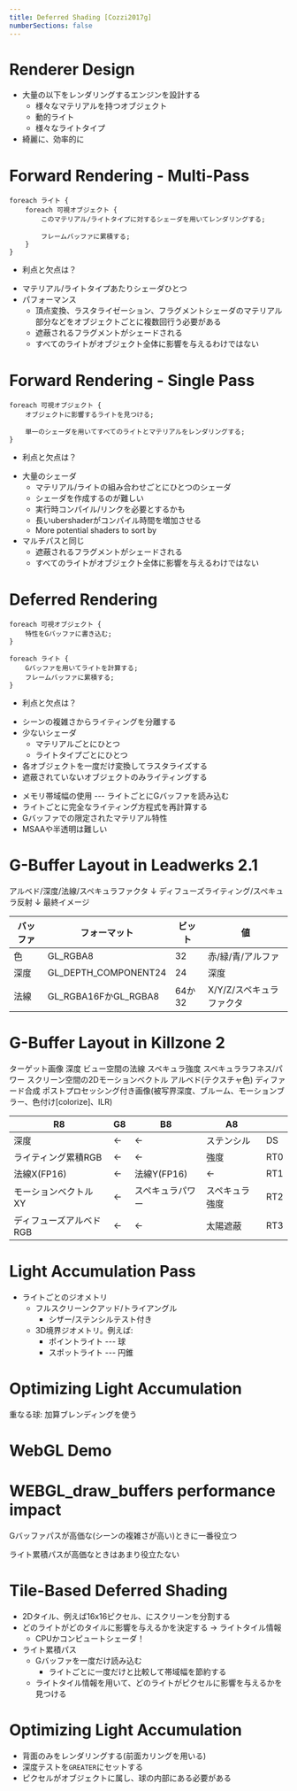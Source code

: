 ```yaml
---
title: Deferred Shading [Cozzi2017g]
numberSections: false
---
```

# Renderer Design

- 大量の以下をレンダリングするエンジンを設計する
    - 様々なマテリアルを持つオブジェクト
    - 動的ライト
    - 様々なライトタイプ
- 綺麗に、効率的に

# Forward Rendering - Multi-Pass

```pseudo
foreach ライト {
    foreach 可視オブジェクト {
        このマテリアル/ライトタイプに対するシェーダを用いてレンダリングする;

        フレームバッファに累積する;
    }
}
```

- 利点と欠点は？

<!-- p.4 -->

- マテリアル/ライトタイプあたりシェーダひとつ
- パフォーマンス
    - 頂点変換、ラスタライゼーション、フラグメントシェーダのマテリアル部分などをオブジェクトごとに複数回行う必要がある
    - 遮蔽されるフラグメントがシェードされる
    - すべてのライトがオブジェクト全体に影響を与えるわけではない

# Forward Rendering - Single Pass

```pseudo
foreach 可視オブジェクト {
    オブジェクトに影響するライトを見つける;

    単一のシェーダを用いてすべてのライトとマテリアルをレンダリングする;
}
```
- 利点と欠点は？

<!-- p.6 -->

- 大量のシェーダ
    - マテリアル/ライトの組み合わせごとにひとつのシェーダ
    - シェーダを作成するのが難しい
    - 実行時コンパイル/リンクを必要とするかも
    - 長いubershaderがコンパイル時間を増加させる
    - More potential shaders to sort by
- マルチパスと同じ
    - 遮蔽されるフラグメントがシェードされる
    - すべてのライトがオブジェクト全体に影響を与えるわけではない

# Deferred Rendering

```pseudo
foreach 可視オブジェクト {
    特性をGバッファに書き込む;
}

foreach ライト {
    Gバッファを用いてライトを計算する;
    フレームバッファに累積する;
}
```

- 利点と欠点は？

<!-- p.8 -->

- シーンの複雑さからライティングを分離する
- 少ないシェーダ
    - マテリアルごとにひとつ
    - ライトタイプごとにひとつ
- 各オブジェクトを一度だけ変換してラスタライズする
- 遮蔽されていないオブジェクトのみライティングする

<!-- p.9 -->

- メモリ帯域幅の使用 --- ライトごとにGバッファを読み込む
- ライトごとに完全なライティング方程式を再計算する
- Gバッファでの限定されたマテリアル特性
- MSAAや半透明は難しい

# G-Buffer Layout in Leadwerks 2.1

アルベド/深度/法線/スペキュラファクタ
↓
ディフューズライティング/スペキュラ反射
↓
最終イメージ

<!-- p.11 -->

|バッファ|フォーマット|ビット|値|
|-|-|-|-|
|色|GL_RGBA8|32|赤/緑/青/アルファ|
|深度|GL_DEPTH_COMPONENT24|24|深度|
|法線|GL_RGBA16FかGL_RGBA8|64か32|X/Y/Z/スペキュラファクタ|

# G-Buffer Layout in Killzone 2

ターゲット画像
深度
ビュー空間の法線
スペキュラ強度
スペキュララフネス/パワー
スクリーン空間の2Dモーションベクトル
アルベド(テクスチャ色)
ディファード合成
ポストプロセッシング付き画像(被写界深度、ブルーム、モーションブラー、色付け[colorize]、ILR)

<!-- p.21 -->

|R8|G8|B8|A8||
|-|-|-|-|-|
|深度|←|←|ステンシル|DS|
|ライティング累積RGB|←|←|強度|RT0|
|法線X(FP16)|←|法線Y(FP16)|←|RT1|
|モーションベクトルXY|←|スペキュラパワー|スペキュラ強度|RT2|
|ディフューズアルベドRGB|←|←|太陽遮蔽|RT3|

# Light Accumulation Pass

- ライトごとのジオメトリ
    - フルスクリーンクアッド/トライアングル
        - シザー/ステンシルテスト付き
    - 3D境界ジオメトリ。例えば:
        - ポイントライト --- 球
        - スポットライト --- 円錐

# Optimizing Light Accumulation

重なる球: 加算ブレンディングを使う

# WebGL Demo

# WEBGL_draw_buffers performance impact

Gバッファパスが高価な(シーンの複雑さが高い)ときに一番役立つ

ライト累積パスが高価なときはあまり役立たない

# Tile-Based Deferred Shading

- 2Dタイル、例えば16x16ピクセル、にスクリーンを分割する
- どのライトがどのタイルに影響を与えるかを決定する -> ライトタイル情報
    - CPUかコンピュートシェーダ！
- ライト累積パス
    - Gバッファを一度だけ読み込む
        - ライトごとに一度だけと比較して帯域幅を節約する
    - ライトタイル情報を用いて、どのライトがピクセルに影響を与えるかを見つける

# Optimizing Light Accumulation

- 背面のみをレンダリングする(前面カリングを用いる)
- 深度テストを`GREATER`にセットする
- ピクセルがオブジェクトに属し、球の内部にある必要がある
